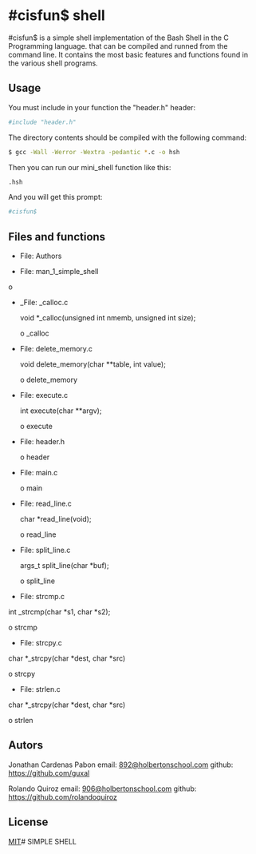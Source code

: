 # #cisfun$ shell

#cisfun$ is a simple shell implementation of the Bash Shell in the C Programming language. that can be compiled and runned from the command line. It contains the most basic features and functions found in the various shell programs.

## Usage

You must include in your function the "header.h" header:

```bash
#include "header.h"
```

The directory contents should be compiled with the following command:

```bash
$ gcc -Wall -Werror -Wextra -pedantic *.c -o hsh
```
Then you can run our mini_shell function like this:

```bash
.hsh
```
And you will get this prompt:

```bash
#cisfun$
```

## Files and functions
- File: Authors

- File: man_1_simple_shell

o

- _File: _calloc.c

   void *_calloc(unsigned int nmemb, unsigned int size);

   o _calloc

- File: delete_memory.c

  void delete_memory(char **table, int value);

  o delete_memory

- File: execute.c

  int execute(char **argv);

  o execute

- File: header.h

  o header

- File: main.c

  o main

- File: read_line.c

  char *read_line(void);

  o read_line

- File: split_line.c

  args_t split_line(char *buf);

  o split_line

- File: strcmp.c

 int _strcmp(char *s1, char *s2);

  o strcmp

- File: strcpy.c

char *_strcpy(char *dest, char *src)

  o strcpy

- File: strlen.c

char *_strcpy(char *dest, char *src)

  o strlen

## Autors

Jonathan Cardenas Pabon email: 892@holbertonschool.com github: https://github.com/guxal

Rolando Quiroz email: 906@holbertonschool.com github: https://github.com/rolandoquiroz



## License
[MIT](https://choosealicense.com/licenses/mit/)# SIMPLE SHELL

